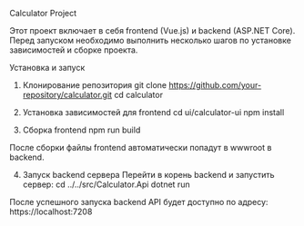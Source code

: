 Calculator Project

Этот проект включает в себя frontend (Vue.js) и backend (ASP.NET Core). Перед запуском необходимо выполнить несколько шагов по установке зависимостей и сборке проекта.

Установка и запуск

1. Клонирование репозитория
git clone https://github.com/your-repository/calculator.git
cd calculator

2. Установка зависимостей для frontend
cd ui/calculator-ui
npm install

3. Сборка frontend
npm run build

После сборки файлы frontend автоматически попадут в wwwroot в backend.

4. Запуск backend сервера
Перейти в корень backend и запустить сервер:
cd ../../src/Calculator.Api
dotnet run

После успешного запуска backend API будет доступно по адресу:
https://localhost:7208
